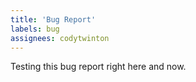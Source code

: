 ```yaml
---
title: 'Bug Report'
labels: bug
assignees: codytwinton
---
```


Testing this bug report right here and now.
